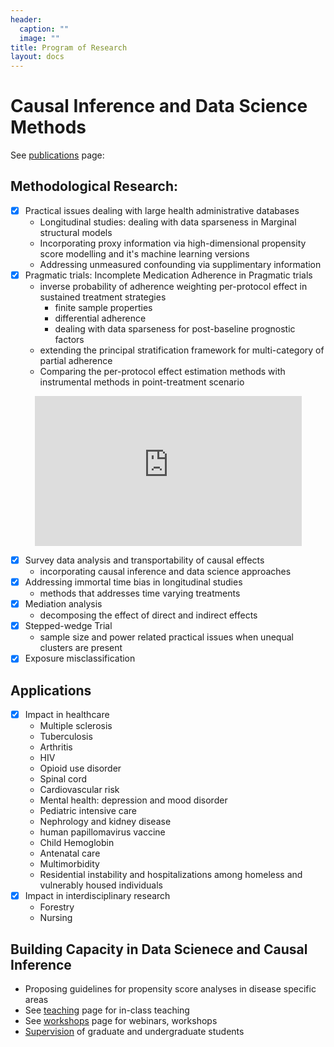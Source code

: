 ```yaml
---
header:
  caption: ""
  image: ""
title: Program of Research 
layout: docs
---
```


# Causal Inference and Data Science Methods

See [publications](/publication/) page:

## Methodological Research: 

- [x] Practical issues dealing with large health administrative databases
  - Longitudinal studies: dealing with data sparseness in Marginal structural models
  - Incorporating proxy information via high-dimensional propensity score modelling and it's machine learning versions
  - Addressing unmeasured confounding via supplimentary information
- [x] Pragmatic trials: Incomplete Medication Adherence in Pragmatic trials
  - inverse probability of adherence weighting per-protocol effect in sustained treatment strategies
    - finite sample properties 
    - differential adherence
    - dealing with data sparseness for post-baseline prognostic factors
  - extending the principal stratification framework for multi-category of partial adherence
  - Comparing the per-protocol effect estimation methods with instrumental methods in point-treatment scenario

<p align="center">
	<iframe width=427 height=240 src="https://www.youtube.com/embed/ur1etAewqHA?html5=1" frameborder="0" allowfullscreen></iframe><br/>
</p>

- [x] Survey data analysis and transportability of causal effects
  - incorporating causal inference and data science approaches
- [x] Addressing immortal time bias in longitudinal studies   
  - methods that addresses time varying treatments
- [x] Mediation analysis
  - decomposing the effect of direct and indirect effects
- [x] Stepped-wedge Trial
  - sample size and power related practical issues when unequal clusters are present
- [x] Exposure misclassification  

## Applications 

- [x] Impact in healthcare
  - Multiple sclerosis
  - Tuberculosis
  - Arthritis
  - HIV
  - Opioid use disorder
  - Spinal cord
  - Cardiovascular risk
  - Mental health: depression and mood disorder
  - Pediatric intensive care
  - Nephrology and kidney disease
  - human papillomavirus vaccine
  - Child Hemoglobin
  - Antenatal care
  - Multimorbidity
  - Residential instability and hospitalizations among homeless and vulnerably housed individuals
- [x] Impact in interdisciplinary research
  - Forestry 
  - Nursing

## Building Capacity in Data Scienece and Causal Inference

- Proposing guidelines for propensity score analyses in disease specific areas
- See [teaching](/Teaching/) page for in-class teaching
- See [workshops](/workshops/) page for webinars, workshops
- [Supervision](/Supervision/) of graduate and undergraduate students